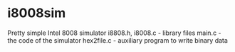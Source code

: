 # i8008sim
Pretty simple Intel 8008 simulator
i8808.h, i8008.c - library files
main.c - the code of the simulator
hex2file.c - auxiliary program to write binary data
